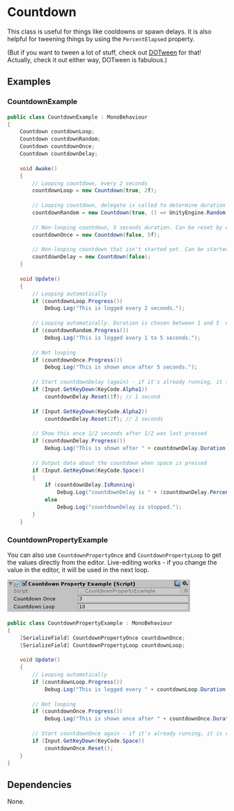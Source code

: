# Countdown

This class is useful for things like cooldowns or spawn delays. It is also helpful for tweening things by using the `PercentElapsed` property.

(But if you want to tween a lot of stuff, check out [DOTween](http://dotween.demigiant.com) for that! Actually, check it out either way, DOTween is fabulous.)

## Examples

### CountdownExample

```C#
public class CountdownExample : MonoBehaviour
{
	Countdown countdownLoop;
	Countdown countdownRandom;
	Countdown countdownOnce;
	Countdown countdownDelay;

	void Awake()
	{
		// Looping countdown, every 2 seconds
		countdownLoop = new Countdown(true, 2f);

		// Looping countdown, delegate is called to determine duration (1 to 5 seconds)
		countdownRandom = new Countdown(true, () => UnityEngine.Random.Range(1f, 5f));

		// Non-looping countdown, 5 seconds duration. Can be reset by calling Reset().
		countdownOnce = new Countdown(false, 5f);

		// Non-looping countdown that isn't started yet. Can be started by calling e.g. Reset(5f).
		countdownDelay = new Countdown(false);
	}

	void Update()
	{
		// Looping automatically
		if (countdownLoop.Progress())
			Debug.Log("This is logged every 2 seconds.");

		// Looping automatically. Duration is chosen between 1 and 5  every loop.
		if (countdownRandom.Progress())
			Debug.Log("This is logged every 1 to 5 seconds.");

		// Not looping
		if (countdownOnce.Progress())
			Debug.Log("This is shown once after 5 seconds.");

		// Start countdownDelay (again) - if it's already running, it is reset
		if (Input.GetKeyDown(KeyCode.Alpha1))
			countdownDelay.Reset(1f); // 1 second

		if (Input.GetKeyDown(KeyCode.Alpha2))
			countdownDelay.Reset(2f); // 2 seconds

		// Show this once 1/2 seconds after 1/2 was last pressed
		if (countdownDelay.Progress())
			Debug.Log("This is shown after " + countdownDelay.Duration + " seconds.");

		// Output data about the countdown when space is pressed
		if (Input.GetKeyDown(KeyCode.Space))
		{
			if (countdownDelay.IsRunning)
				Debug.Log("countdownDelay is " + (countdownDelay.PercentElapsed * 100) + "% complete.");
			else
				Debug.Log("countdownDelay is stopped.");
		}
	}
```

### CountdownPropertyExample

You can also use `CountdownPropertyOnce` and `CountdownPropertyLoop` to get the values directly from the
editor. Live-editing works - if you change the value in the editor, it will be used in the next loop.

![CountdownPropertyExample Editor Screenshot](../_Images/CountdownPropertyExample.png)

```C#
public class CountdownPropertyExample : MonoBehaviour
{
	[SerializeField] CountdownPropertyOnce countdownOnce;
	[SerializeField] CountdownPropertyLoop countdownLoop;

	void Update()
	{
		// Looping automatically
		if (countdownLoop.Progress())
			Debug.Log("This is logged every " + countdownLoop.Duration + " seconds.");

		// Not looping
		if (countdownOnce.Progress())
			Debug.Log("This is shown once after " + countdownOnce.Duration + " seconds.");

		// Start countdownOnce again - if it's already running, it is reset
		if (Input.GetKeyDown(KeyCode.Space))
			countdownOnce.Reset();
	}
}
```

## Dependencies

None.